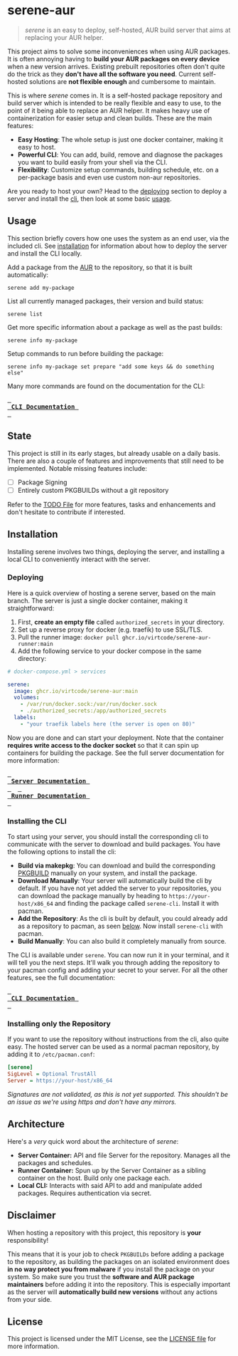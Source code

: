 # serene-aur
> *serene* is an easy to deploy, self-hosted, AUR build server that aims at replacing your AUR helper.

This project aims to solve some inconveniences when using AUR packages. It is often annoying having to **build your AUR packages on every device** when a new version arrives. Existing prebuilt repositories often don't quite do the trick as they **don't have all the software you need**. Current self-hosted solutions are **not flexible enough** and cumbersome to maintain.

This is where *serene* comes in. It is a self-hosted package repository and build server which is intended to be really flexible and easy to use, to the point of it being able to replace an AUR helper. It makes heavy use of containerization for easier setup and clean builds. These are the main features:

- **Easy Hosting**: The whole setup is just one docker container, making it easy to host.
- **Powerful CLI**: You can add, build, remove and diagnose the packages you want to build easily from your shell via the CLI.
- **Flexibility**: Customize setup commands, building schedule, etc. on a per-package basis and even use custom non-aur repositories.

Are you ready to host your own? Head to the [deploying](#deploying) section to deploy a server and install the [cli](#installation), then look at some basic [usage](#usage).

## Usage
This section briefly covers how one uses the system as an end user, via the included cli. See [installation](#installation) for information about how to deploy the server and install the CLI locally.

Add a package from the [AUR](https://aur.archlinux.org) to the repository, so that it is built automatically:
```shell
serene add my-package
```

List all currently managed packages, their version and build status:
```shell
serene list
```

Get more specific information about a package as well as the past builds:
```shell
serene info my-package
```

Setup commands to run before building the package:
```shell
serene info my-package set prepare "add some keys && do something else"
```

Many more commands are found on the documentation for the CLI:

**[<kbd>&ensp;<br>&ensp;CLI Documentation&ensp;<br>&ensp;</kbd>](./cli/README.md)**

## State
This project is still in its early stages, but already usable on a daily basis. There are also a couple of features and improvements that still need to be implemented. 
Notable missing features include:
- [ ] Package Signing
- [ ] Entirely custom PKGBUILDs without a git repository

Refer to the [TODO File](TODO.md) for more features, tasks and enhancements and don't hesitate to contribute if interested.

## Installation
Installing serene involves two things, deploying the server, and installing a local CLI to conveniently interact with the server.

### Deploying
Here is a quick overview of hosting a serene server, based on the main branch. The server is just a single docker container, making it straightforward: 
1. First, **create an empty file** called `authorized_secrets` in your directory. 
2. Set up a reverse proxy for docker (e.g. traefik) to use SSL/TLS.
3. Pull the runner image: `docker pull ghcr.io/virtcode/serene-aur-runner:main`
4. Add the following service to your docker compose in the same directory:
```yaml
# docker-compose.yml > services

serene:
  image: ghcr.io/virtcode/serene-aur:main
  volumes:
    - /var/run/docker.sock:/var/run/docker.sock
    - ./authorized_secrets:/app/authorized_secrets
  labels:
    - "your traefik labels here (the server is open on 80)"
```

Now you are done and can start your deployment. Note that the container **requires write access to the docker socket** so that it can spin up containers for building the package. See the full server documentation for more information:

**[<kbd>&ensp;<br>&ensp;Server Documentation&ensp;<br>&ensp;</kbd>](./server/README.md)** &ensp; **[<kbd>&ensp;<br>&ensp;Runner Documentation&ensp;<br>&ensp;</kbd>](./runner/README.md)**

### Installing the CLI
To start using your server, you should install the corresponding cli to communicate with the server to download and build packages. You have the following options to install the cli:

- **Build via makepkg**: You can download and build the corresponding [PKGBUILD](cli/PKGBUILD) manually on your system, and install the package.
- **Download Manually**: Your server will automatically build the cli by default. If you have not yet added the server to your repositories, you can download the package manually by heading to `https://your-host/x86_64` and finding the package called `serene-cli`. Install it with pacman.
- **Add the Repository**: As the cli is built by default, you could already add as a repository to pacman, as seen [below](#installing-only-the-repository). Now install `serene-cli` with pacman.
- **Build Manually**: You can also build it completely manually from source.

The CLI is available under `serene`. You can now run it in your terminal, and it will tell you the next steps. It'll walk you through adding the repository to your pacman config and adding your secret to your server. For all the other features, see the full documentation:

**[<kbd>&ensp;<br>&ensp;CLI Documentation&ensp;<br>&ensp;</kbd>](./cli/README.md)**

### Installing only the Repository
If you want to use the repository without instructions from the cli, also quite easy. The hosted server can be used as a normal pacman repository, by adding it to `/etc/pacman.conf`:
```ini
[serene]
SigLevel = Optional TrustAll
Server = https://your-host/x86_64
```
*Signatures are not validated, as this is not yet supported. This shouldn't be an issue as we're using https and don't have any mirrors.*

## Architecture
Here's a *very* quick word about the architecture of *serene*:
- **Server Container:** API and file Server for the repository. Manages all the packages and schedules.
- **Runner Container:** Spun up by the Server Container as a sibling container on the host. Build only one package each.
- **Local CLI:** Interacts with said API to add and manipulate added packages. Requires authentication via secret.

## Disclaimer
When hosting a repository with this project, this repository is **your** responsibility! 

This means that it is your job to check `PKGBUILDs` before adding a package to the repository, as building the packages on an isolated environment does **in no way protect you from malware** if you install the package on your system. So make sure you trust the **software and AUR package maintainers** before adding it into the repository. This is especially important as the server will **automatically build new versions** without any actions from your side.

## License
This project is licensed under the MIT License, see the [LICENSE file](LICENSE) for more information.